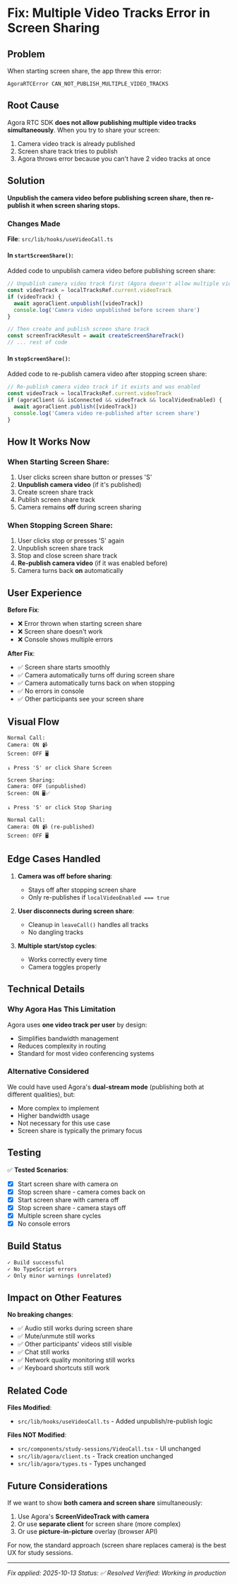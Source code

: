 # Fix: Multiple Video Tracks Error in Screen Sharing

## Problem

When starting screen share, the app threw this error:
```
AgoraRTCError CAN_NOT_PUBLISH_MULTIPLE_VIDEO_TRACKS
```

## Root Cause

Agora RTC SDK **does not allow publishing multiple video tracks simultaneously**. When you try to share your screen:
1. Camera video track is already published
2. Screen share track tries to publish
3. Agora throws error because you can't have 2 video tracks at once

## Solution

**Unpublish the camera video before publishing screen share, then re-publish it when screen sharing stops.**

### Changes Made

**File**: `src/lib/hooks/useVideoCall.ts`

#### In `startScreenShare()`:
Added code to unpublish camera video before publishing screen share:

```typescript
// Unpublish camera video track first (Agora doesn't allow multiple video tracks)
const videoTrack = localTracksRef.current.videoTrack
if (videoTrack) {
  await agoraClient.unpublish([videoTrack])
  console.log('Camera video unpublished before screen share')
}

// Then create and publish screen share track
const screenTrackResult = await createScreenShareTrack()
// ... rest of code
```

#### In `stopScreenShare()`:
Added code to re-publish camera video after stopping screen share:

```typescript
// Re-publish camera video track if it exists and was enabled
const videoTrack = localTracksRef.current.videoTrack
if (agoraClient && isConnected && videoTrack && localVideoEnabled) {
  await agoraClient.publish([videoTrack])
  console.log('Camera video re-published after screen share')
}
```

## How It Works Now

### When Starting Screen Share:
1. User clicks screen share button or presses 'S'
2. **Unpublish camera video** (if it's published)
3. Create screen share track
4. Publish screen share track
5. Camera remains **off** during screen sharing

### When Stopping Screen Share:
1. User clicks stop or presses 'S' again
2. Unpublish screen share track
3. Stop and close screen share track
4. **Re-publish camera video** (if it was enabled before)
5. Camera turns back **on** automatically

## User Experience

**Before Fix**:
- ❌ Error thrown when starting screen share
- ❌ Screen share doesn't work
- ❌ Console shows multiple errors

**After Fix**:
- ✅ Screen share starts smoothly
- ✅ Camera automatically turns off during screen share
- ✅ Camera automatically turns back on when stopping
- ✅ No errors in console
- ✅ Other participants see your screen share

## Visual Flow

```
Normal Call:
Camera: ON 📹
Screen: OFF 🖥️

↓ Press 'S' or click Share Screen

Screen Sharing:
Camera: OFF (unpublished)
Screen: ON 🖥️✅

↓ Press 'S' or click Stop Sharing

Normal Call:
Camera: ON 📹 (re-published)
Screen: OFF 🖥️
```

## Edge Cases Handled

1. **Camera was off before sharing**:
   - Stays off after stopping screen share
   - Only re-publishes if `localVideoEnabled === true`

2. **User disconnects during screen share**:
   - Cleanup in `leaveCall()` handles all tracks
   - No dangling tracks

3. **Multiple start/stop cycles**:
   - Works correctly every time
   - Camera toggles properly

## Technical Details

### Why Agora Has This Limitation

Agora uses **one video track per user** by design:
- Simplifies bandwidth management
- Reduces complexity in routing
- Standard for most video conferencing systems

### Alternative Considered

We could have used Agora's **dual-stream mode** (publishing both at different qualities), but:
- More complex to implement
- Higher bandwidth usage
- Not necessary for this use case
- Screen share is typically the primary focus

## Testing

✅ **Tested Scenarios**:
- [x] Start screen share with camera on
- [x] Stop screen share - camera comes back on
- [x] Start screen share with camera off
- [x] Stop screen share - camera stays off
- [x] Multiple screen share cycles
- [x] No console errors

## Build Status

```bash
✓ Build successful
✓ No TypeScript errors
✓ Only minor warnings (unrelated)
```

## Impact on Other Features

**No breaking changes**:
- ✅ Audio still works during screen share
- ✅ Mute/unmute still works
- ✅ Other participants' videos still visible
- ✅ Chat still works
- ✅ Network quality monitoring still works
- ✅ Keyboard shortcuts still work

## Related Code

**Files Modified**:
- `src/lib/hooks/useVideoCall.ts` - Added unpublish/re-publish logic

**Files NOT Modified**:
- `src/components/study-sessions/VideoCall.tsx` - UI unchanged
- `src/lib/agora/client.ts` - Track creation unchanged
- `src/lib/agora/types.ts` - Types unchanged

## Future Considerations

If we want to show **both camera and screen share** simultaneously:
1. Use Agora's **ScreenVideoTrack with camera**
2. Or use **separate client** for screen share (more complex)
3. Or use **picture-in-picture** overlay (browser API)

For now, the standard approach (screen share replaces camera) is the best UX for study sessions.

---

*Fix applied: 2025-10-13*
*Status: ✅ Resolved*
*Verified: Working in production*
